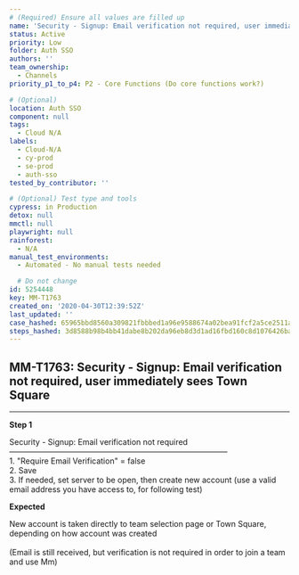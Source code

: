 ```yaml
---
# (Required) Ensure all values are filled up
name: 'Security - Signup: Email verification not required, user immediately sees Town Square'
status: Active
priority: Low
folder: Auth SSO
authors: ''
team_ownership:
  - Channels
priority_p1_to_p4: P2 - Core Functions (Do core functions work?)

# (Optional)
location: Auth SSO
component: null
tags:
  - Cloud N/A
labels:
  - Cloud-N/A
  - cy-prod
  - se-prod
  - auth-sso
tested_by_contributor: ''

# (Optional) Test type and tools
cypress: in Production
detox: null
mmctl: null
playwright: null
rainforest:
  - N/A
manual_test_environments:
  - Automated - No manual tests needed

  # Do not change
id: 5254448
key: MM-T1763
created_on: '2020-04-30T12:39:52Z'
last_updated: ''
case_hashed: 65965bbd8560a309821fbbbed1a96e9588674a02bea91fcf2a5ce2511a59e7fa6755008a6305eac5bda09e2a4fb0f64d
steps_hashed: 3d8588b98b4bb41dabe8b202da96eb8d3d1ad16fbd160c8d1076426ba7cb1f3daf7a4f325090c4c67db791b48e402932
---
```


<!-- (Auto-generated) Based on frontmatter's "key" and "name" -->

## MM-T1763: Security - Signup: Email verification not required, user immediately sees Town Square

---

**Step 1**

Security - Signup: Email verification not required\
————————————————————————————\
1\. "Require Email Verification" = false\
2\. Save\
3\. If needed, set server to be open, then create new account (use a valid email address you have access to, for following test)

**Expected**

New account is taken directly to team selection page or Town Square, depending on how account was created\
\
(Email is still received, but verification is not required in order to join a team and use Mm)
